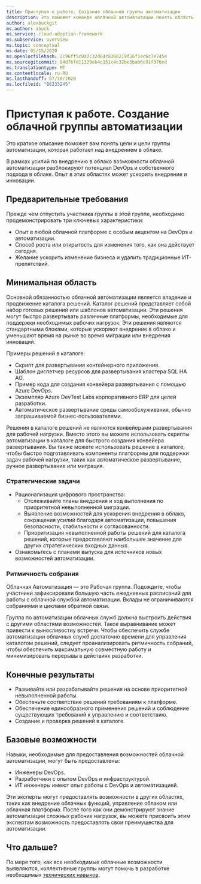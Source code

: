 ```yaml
---
title: Приступая к работе. Создание облачной группы автоматизации
description: Это поможет команде облачной автоматизации понять область, конечные результаты и возможности, за которые они отвечают.
author: alexbuckgit
ms.author: abuck
ms.service: cloud-adoption-framework
ms.subservice: overview
ms.topic: conceptual
ms.date: 05/15/2020
ms.openlocfilehash: 2c96ff5c0a2c32d64c8380219f36f14c6c7e745e
ms.sourcegitcommit: 84d7bfd11329eb4c151c4c32be5bab6c91f376ed
ms.translationtype: MT
ms.contentlocale: ru-RU
ms.lasthandoff: 07/10/2020
ms.locfileid: "86233245"
---
```

# <a name="get-started-build-a-cloud-automation-team"></a>Приступая к работе. Создание облачной группы автоматизации

Это краткое описание поможет вам понять цели и цели группы автоматизации, которая работает над внедрением в облаке.

В рамках усилий по внедрению в облако возможности облачной автоматизации разблокируют потенциал DevOps и собственного подхода в облаке. Опыт в этих областях может ускорить внедрение и инновации.

## <a name="prerequisites"></a>Предварительные требования

Прежде чем отпустить участника группы в этой группе, необходимо продемонстрировать три ключевых характеристики:

- Опыт в любой облачной платформе с особым акцентом на DevOps и автоматизации.
- Способ роста или открытость для изменения того, как она действует сегодня.
- Желание ускорить изменение бизнеса и удалить традиционные ИТ-препятствий.

## <a name="minimum-scope"></a>Минимальная область

Основной обязанностью облачной автоматизации является владение и продвижение каталога решений. Каталог решений представляет собой набор готовых решений или шаблонов автоматизации. Эти решения могут быстро развертывать различные платформы, необходимые для поддержки необходимых рабочих нагрузок. Эти решения являются стандартными блоками, которые ускоряют внедрение в облако и уменьшают время на рынке во время миграции или внедрения инноваций.

Примеры решений в каталоге:

- Скрипт для развертывания контейнерного приложения.
- Шаблон диспетчер ресурсов для развертывания кластера SQL HA AO.
- Пример кода для создания конвейера развертывания с помощью Azure DevOps.
- Экземпляр Azure DevTest Labs корпоративного ERP для целей разработки.
- Автоматическое развертывание среды самообслуживания, обычно запрашиваемой бизнес-пользователями.

Решения в каталоге решений не являются конвейерами развертывания для рабочей нагрузки. Вместо этого вы можете использовать скрипты автоматизации в каталоге для быстрого создания конвейера развертывания. Вы также можете использовать решение в каталоге, чтобы быстро подготавливать компоненты платформы для поддержки задач рабочей нагрузки, таких как автоматическое развертывание, ручное развертывание или миграция.

### <a name="strategic-tasks"></a>Стратегические задачи

- Рационализация цифрового пространства:
  - Отслеживайте планы внедрения и ход выполнения по приоритетной невыполненной миграции.
  - Выявление возможностей для ускорения внедрения в облако, сокращения усилий благодаря автоматизации, повышения безопасности, стабильности и согласованности.
  - Приоритизация невыполненной работы решений для каталога решений, которые предоставляют наибольшее значение для других стратегических входных данных.
- Ознакомьтесь с планами выпуска для источников новых возможностей автоматизации.

### <a name="meeting-cadence"></a>Ритмичность собрания

Облачная Автоматизация — это Рабочая группа. Подождите, чтобы участники зафиксировали большую часть ежедневных расписаний для работы с облачной службой автоматизации. Вклады не ограничиваются собраниями и циклами обратной связи.

Группа по автоматизации облачных служб должна выстроить действия с другими областями возможностей. Такое выравнивание может привести к выносливостиу встречи. Чтобы обеспечить службе автоматизации облачных служб достаточно времени для управления каталогом решений, следует проанализировать ритмичность собраний, чтобы обеспечить максимальную совместную работу и минимизировать перерывы в действиях разработки.

## <a name="deliverables"></a>Конечные результаты

- Развивайте или разрабатывайте решения на основе приоритетной невыполненной работы.
- Обеспечьте соответствие решений требованиям к платформе.
- Обеспечение единообразного применения решений и соблюдение существующих требований к управлению и соответствию.
- Создание и проверка решений в каталоге.

## <a name="baseline-capability"></a>Базовые возможности

Навыки, необходимые для предоставления возможностей облачной автоматизации, могут быть предоставлены:

- Инженеры DevOps.
- Разработчики с опытом DevOps и инфраструктурой.
- ИТ инженеры имеют опыт работы с DevOps и автоматизацией.

Эти эксперты могут предоставлять возможности в других областях, таких как внедрение облачных функций, управление облаком или облачная платформа. После того как они демонстрируют знание автоматизации сложных рабочих нагрузок, вы можете присвоить этим экспертам возможность предоставлять свои преимущества для автоматизации.

## <a name="whats-next"></a>Что дальше?

По мере того, как все необходимые облачные возможности выявляются, коллективные группы могут помочь в разработке необходимых [технических навыков](../../organize/suggested-skills.md).
